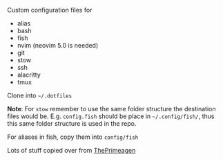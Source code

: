 Custom configuration files for
- alias
- bash
- fish
- nvim (neovim 5.0 is needed)
- git
- stow
- ssh
- alacritty
- tmux

Clone into `~/.dotfiles`

**Note**: For `stow` remember to use the same folder structure the destination files would be.
E.g. `config.fish` should be place in `~/.config/fish/`, thus this same folder structure is used in the repo.

For aliases in fish, copy them into `config/fish`

Lots of stuff copied over from [ThePrimeagen](https://github.com/awesome-streamers/awesome-streamerrc/tree/master/ThePrimeagen)
